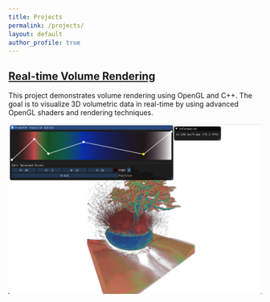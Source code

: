 ```yaml
---
title: Projects
permalink: /projects/
layout: default
author_profile: true
---
```



## [Real-time Volume Rendering](https://github.com/pankajkaushik12/Volume-Rendering)
This project demonstrates volume rendering using OpenGL and C++. The goal is to visualize 3D volumetric data in real-time by using advanced OpenGL shaders and rendering techniques.

![Project Image](/images/projects/volumeRendering/2.png)